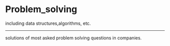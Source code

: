 # Problem_solving
including data structures,algorithms, etc.
_________________________________________________
solutions of most asked problem solving questions in companies.
